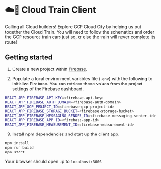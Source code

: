# ☁️🚂 Cloud Train Client

Calling all Cloud builders! Explore GCP Cloud City by helping us put together the Cloud Train.
You will need to follow the schematics and order the GCP resource train cars just so, or else the train will never complete its route!

## Getting started

1. Create a new project within [Firebase](https://console.firebase.google.com/).

2. Populate a local environment variables file (`.env`) with the following to initialize Firebase.
   You can retrieve these
   values from the project settings of the Firebase dashboard.

```bash
REACT_APP_FIREBASE_API_KEY=<firebase-api-key>
REACT_APP_FIREBASE_AUTH_DOMAIN=<firebase-auth-domain>
REACT_APP_GCP_PROJECT_ID=<firebase-gcp-project-id>
REACT_APP_FIREBASE_STORAGE_BUCKET=<firebase-storage-bucket>
REACT_APP_FIREBASE_MESSAGING_SENDER_ID=<firebase-messaging-sender-id>
REACT_APP_FIREBASE_APP_ID=<firebase-app-id>
REACT_APP_FIREBASE_MEASUREMENT_ID=<firebase-measurement-id>
```

3. Install npm dependencies and start up the client app.

```bash
npm install 
npm run build
npm start
```
Your browser should open up to `localhost:3000`.
